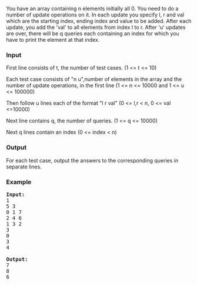 <p>You have an array containing n elements initially all 0. You need to do a number of update operations on it. In each update you specify l, r and val which are the starting index, ending index and value to be added. After each update, you add the 'val' to all elements from index l to r. After 'u' updates are over, there will be q queries each containing an index for which you have to print the element at that index.</p>
<h3>Input</h3>
<p>First line consists of t, the number of test cases. (1 &lt;= t &lt;= 10)</p>
<p>Each test case consists of "n u",number of elements in the array and the number of update operations, in the first line (1 &lt;= n &lt;= 10000 and 1 &lt;= u &lt;= 100000)</p>
<p>Then follow u lines each of the format "l r val" (0 &lt;= l,r &lt; n, 0 &lt;= val &lt;=10000)</p>
<p>Next line contains q, the number of queries. (1 &lt;= q &lt;= 10000)</p>
<p>Next q lines contain an index (0 &lt;= index &lt; n)</p>
<h3>Output</h3>
<p>For each test case, output the answers to the corresponding queries in separate lines.</p>
<h3>Example</h3>
<pre><strong>Input:</strong>
1<br>5 3<br>0 1 7<br>2 4 6<br>1 3 2<br>3<br>0<br>3<br>4<br><strong><br>Output:<br></strong>7<br>8<br>6
</pre>